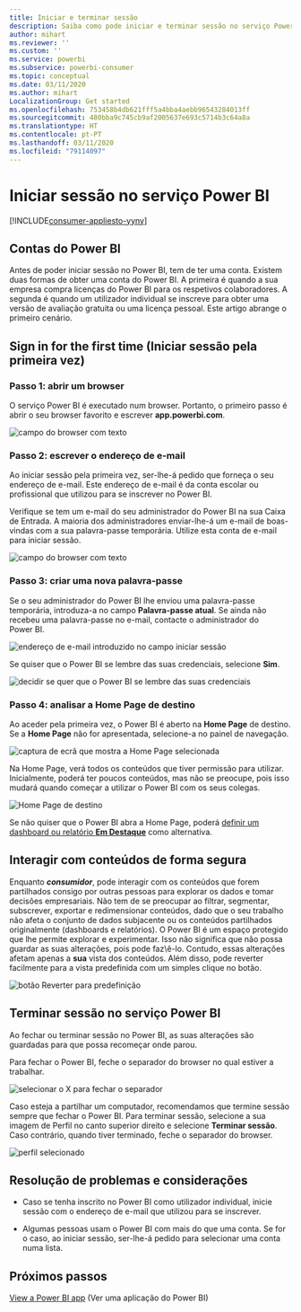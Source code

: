 ```yaml
---
title: Iniciar e terminar sessão
description: Saiba como pode iniciar e terminar sessão no serviço Power BI na Web.
author: mihart
ms.reviewer: ''
ms.custom: ''
ms.service: powerbi
ms.subservice: powerbi-consumer
ms.topic: conceptual
ms.date: 03/11/2020
ms.author: mihart
LocalizationGroup: Get started
ms.openlocfilehash: 753458b4db621fff5a4bba4aebb96543284013ff
ms.sourcegitcommit: 480bba9c745cb9af2005637e693c5714b3c64a8a
ms.translationtype: HT
ms.contentlocale: pt-PT
ms.lasthandoff: 03/11/2020
ms.locfileid: "79114097"
---
```

# <a name="sign-in-to-power-bi-service"></a>Iniciar sessão no serviço Power BI

[!INCLUDE[consumer-appliesto-yyny](../includes/consumer-appliesto-yyny.md)]

## <a name="power-bi-accounts"></a>Contas do Power BI
Antes de poder iniciar sessão no Power BI, tem de ter uma conta. Existem duas formas de obter uma conta do Power BI. A primeira é quando a sua empresa compra licenças do Power BI para os respetivos colaboradores. A segunda é quando um utilizador individual se inscreve para obter uma versão de avaliação gratuita ou uma licença pessoal. Este artigo abrange o primeiro cenário.

## <a name="sign-in-for-the-first-time"></a>Sign in for the first time (Iniciar sessão pela primeira vez)

### <a name="step-1-open-a-browser"></a>Passo 1: abrir um browser
O serviço Power BI é executado num browser.  Portanto, o primeiro passo é abrir o seu browser favorito e escrever **app.powerbi.com**.

![campo do browser com texto](media/end-user-sign-in/power-bi-sign-in.png)

### <a name="step-2-type-your-email-address"></a>Passo 2: escrever o endereço de e-mail
Ao iniciar sessão pela primeira vez, ser-lhe-á pedido que forneça o seu endereço de e-mail.  Este endereço de e-mail é da conta escolar ou profissional que utilizou para se inscrever no Power BI.  

Verifique se tem um e-mail do seu administrador do Power BI na sua Caixa de Entrada. A maioria dos administradores enviar-lhe-á um e-mail de boas-vindas com a sua palavra-passe temporária. Utilize esta conta de e-mail para iniciar sessão. 

![campo do browser com texto](media/end-user-sign-in/power-bi-password.png)


 
### <a name="step-3-create-a-new-password"></a>Passo 3: criar uma nova palavra-passe
Se o seu administrador do Power BI lhe enviou uma palavra-passe temporária, introduza-a no campo **Palavra-passe atual**. Se ainda não recebeu uma palavra-passe no e-mail, contacte o administrador do Power BI.

![endereço de e-mail introduzido no campo iniciar sessão](media/end-user-sign-in/power-bi-login.png)

Se quiser que o Power BI se lembre das suas credenciais, selecione **Sim**. 

![decidir se quer que o Power BI se lembre das suas credenciais](media/end-user-sign-in/power-bi-stay-signed-in.png)


### <a name="step-4-review-your-home-landing-page"></a>Passo 4: analisar a Home Page de destino
Ao aceder pela primeira vez, o Power BI é aberto na **Home Page** de destino. Se a **Home Page** não for apresentada, selecione-a no painel de navegação. 

![captura de ecrã que mostra a Home Page selecionada](media/end-user-sign-in/power-bi-home-selected.png)

Na Home Page, verá todos os conteúdos que tiver permissão para utilizar. Inicialmente, poderá ter poucos conteúdos, mas não se preocupe, pois isso mudará quando começar a utilizar o Power BI com os seus colegas. 

![Home Page de destino](media/end-user-sign-in/power-bi-home-landing.png)

Se não quiser que o Power BI abra a Home Page, poderá [definir um dashboard ou relatório **Em Destaque**](end-user-featured.md) como alternativa. 

## <a name="safely-interact-with-content"></a>Interagir com conteúdos de forma segura
Enquanto ***consumidor***, pode interagir com os conteúdos que forem partilhados consigo por outras pessoas para explorar os dados e tomar decisões empresariais.  Não tem de se preocupar ao filtrar, segmentar, subscrever, exportar e redimensionar conteúdos, dado que o seu trabalho não afeta o conjunto de dados subjacente ou os conteúdos partilhados originalmente (dashboards e relatórios). O Power BI é um espaço protegido que lhe permite explorar e experimentar. Isso não significa que não possa guardar as suas alterações, pois pode faz\ê-lo. Contudo, essas alterações afetam apenas a **sua** vista dos conteúdos. Além disso, pode reverter facilmente para a vista predefinida com um simples clique no botão.

![botão Reverter para predefinição](media/end-user-sign-in/power-bi-reset.png)

## <a name="sign-out-of-power-bi-service"></a>Terminar sessão no serviço Power BI
Ao fechar ou terminar sessão no Power BI, as suas alterações são guardadas para que possa recomeçar onde parou.

Para fechar o Power BI, feche o separador do browser no qual estiver a trabalhar. 

![selecionar o X para fechar o separador](media/end-user-sign-in/power-bi-close.png) 

Caso esteja a partilhar um computador, recomendamos que termine sessão sempre que fechar o Power BI.  Para terminar sessão, selecione a sua imagem de Perfil no canto superior direito e selecione **Terminar sessão**. Caso contrário, quando tiver terminado, feche o separador do browser.

![perfil selecionado](media/end-user-sign-in/power-bi-sign-out.png) 

## <a name="troubleshooting-and-considerations"></a>Resolução de problemas e considerações
- Caso se tenha inscrito no Power BI como utilizador individual, inicie sessão com o endereço de e-mail que utilizou para se inscrever.

- Algumas pessoas usam o Power BI com mais do que uma conta. Se for o caso, ao iniciar sessão, ser-lhe-á pedido para selecionar uma conta numa lista. 

## <a name="next-steps"></a>Próximos passos
[View a Power BI app](end-user-app-view.md) (Ver uma aplicação do Power BI)
